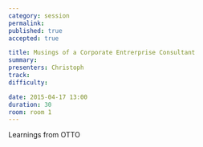 ```yaml
---
category: session
permalink:
published: true
accepted: true

title: Musings of a Corporate Entrerprise Consultant
summary: 
presenters: Christoph
track:
difficulty:

date: 2015-04-17 13:00
duration: 30
room: room 1
---
```


Learnings from OTTO
